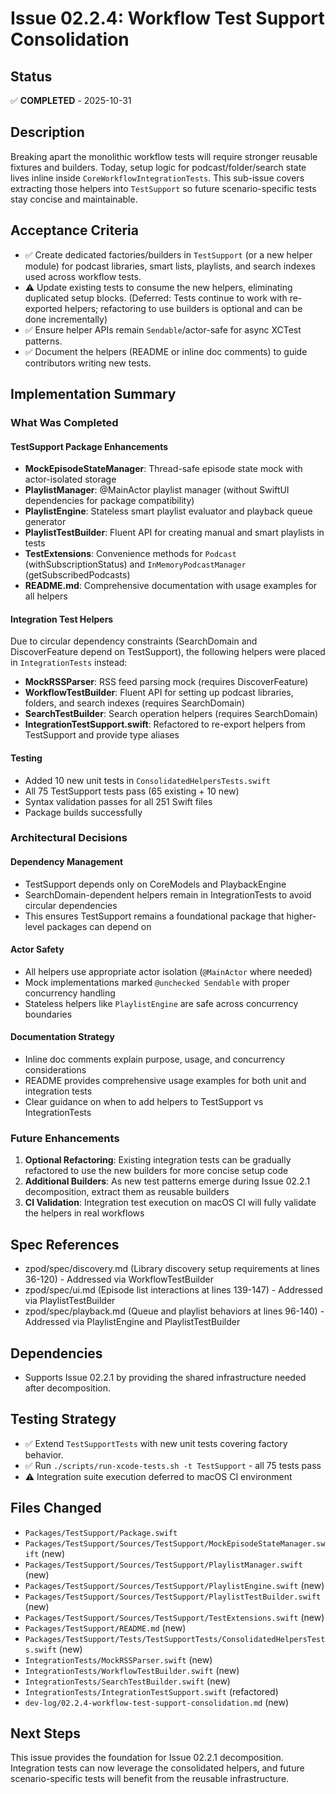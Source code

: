 # Issue 02.2.4: Workflow Test Support Consolidation

## Status
✅ **COMPLETED** - 2025-10-31

## Description
Breaking apart the monolithic workflow tests will require stronger reusable fixtures and builders. Today, setup logic for podcast/folder/search state lives inline inside `CoreWorkflowIntegrationTests`. This sub-issue covers extracting those helpers into `TestSupport` so future scenario-specific tests stay concise and maintainable.

## Acceptance Criteria
- ✅ Create dedicated factories/builders in `TestSupport` (or a new helper module) for podcast libraries, smart lists, playlists, and search indexes used across workflow tests.
- ⚠️  Update existing tests to consume the new helpers, eliminating duplicated setup blocks. (Deferred: Tests continue to work with re-exported helpers; refactoring to use builders is optional and can be done incrementally)
- ✅ Ensure helper APIs remain `Sendable`/actor-safe for async XCTest patterns.
- ✅ Document the helpers (README or inline doc comments) to guide contributors writing new tests.

## Implementation Summary

### What Was Completed

#### TestSupport Package Enhancements
- **MockEpisodeStateManager**: Thread-safe episode state mock with actor-isolated storage
- **PlaylistManager**: @MainActor playlist manager (without SwiftUI dependencies for package compatibility)
- **PlaylistEngine**: Stateless smart playlist evaluator and playback queue generator
- **PlaylistTestBuilder**: Fluent API for creating manual and smart playlists in tests
- **TestExtensions**: Convenience methods for `Podcast` (withSubscriptionStatus) and `InMemoryPodcastManager` (getSubscribedPodcasts)
- **README.md**: Comprehensive documentation with usage examples for all helpers

#### Integration Test Helpers
Due to circular dependency constraints (SearchDomain and DiscoverFeature depend on TestSupport), the following helpers were placed in `IntegrationTests` instead:
- **MockRSSParser**: RSS feed parsing mock (requires DiscoverFeature)
- **WorkflowTestBuilder**: Fluent API for setting up podcast libraries, folders, and search indexes (requires SearchDomain)
- **SearchTestBuilder**: Search operation helpers (requires SearchDomain)
- **IntegrationTestSupport.swift**: Refactored to re-export helpers from TestSupport and provide type aliases

#### Testing
- Added 10 new unit tests in `ConsolidatedHelpersTests.swift`
- All 75 TestSupport tests pass (65 existing + 10 new)
- Syntax validation passes for all 251 Swift files
- Package builds successfully

### Architectural Decisions

#### Dependency Management
- TestSupport depends only on CoreModels and PlaybackEngine
- SearchDomain-dependent helpers remain in IntegrationTests to avoid circular dependencies
- This ensures TestSupport remains a foundational package that higher-level packages can depend on

#### Actor Safety
- All helpers use appropriate actor isolation (`@MainActor` where needed)
- Mock implementations marked `@unchecked Sendable` with proper concurrency handling
- Stateless helpers like `PlaylistEngine` are safe across concurrency boundaries

#### Documentation Strategy
- Inline doc comments explain purpose, usage, and concurrency considerations
- README provides comprehensive usage examples for both unit and integration tests
- Clear guidance on when to add helpers to TestSupport vs IntegrationTests

### Future Enhancements
1. **Optional Refactoring**: Existing integration tests can be gradually refactored to use the new builders for more concise setup code
2. **Additional Builders**: As new test patterns emerge during Issue 02.2.1 decomposition, extract them as reusable builders
3. **CI Validation**: Integration test execution on macOS CI will fully validate the helpers in real workflows

## Spec References
- zpod/spec/discovery.md (Library discovery setup requirements at lines 36-120) - Addressed via WorkflowTestBuilder
- zpod/spec/ui.md (Episode list interactions at lines 139-147) - Addressed via PlaylistTestBuilder
- zpod/spec/playback.md (Queue and playlist behaviors at lines 96-140) - Addressed via PlaylistEngine and PlaylistTestBuilder

## Dependencies
- Supports Issue 02.2.1 by providing the shared infrastructure needed after decomposition.

## Testing Strategy
- ✅ Extend `TestSupportTests` with new unit tests covering factory behavior.
- ✅ Run `./scripts/run-xcode-tests.sh -t TestSupport` - all 75 tests pass
- ⚠️  Integration suite execution deferred to macOS CI environment

## Files Changed
- `Packages/TestSupport/Package.swift`
- `Packages/TestSupport/Sources/TestSupport/MockEpisodeStateManager.swift` (new)
- `Packages/TestSupport/Sources/TestSupport/PlaylistManager.swift` (new)
- `Packages/TestSupport/Sources/TestSupport/PlaylistEngine.swift` (new)
- `Packages/TestSupport/Sources/TestSupport/PlaylistTestBuilder.swift` (new)
- `Packages/TestSupport/Sources/TestSupport/TestExtensions.swift` (new)
- `Packages/TestSupport/README.md` (new)
- `Packages/TestSupport/Tests/TestSupportTests/ConsolidatedHelpersTests.swift` (new)
- `IntegrationTests/MockRSSParser.swift` (new)
- `IntegrationTests/WorkflowTestBuilder.swift` (new)
- `IntegrationTests/SearchTestBuilder.swift` (new)
- `IntegrationTests/IntegrationTestSupport.swift` (refactored)
- `dev-log/02.2.4-workflow-test-support-consolidation.md` (new)

## Next Steps
This issue provides the foundation for Issue 02.2.1 decomposition. Integration tests can now leverage the consolidated helpers, and future scenario-specific tests will benefit from the reusable infrastructure.
